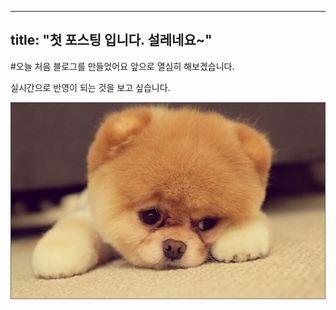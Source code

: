 ----
title: "첫 포스팅 입니다. 설레네요~"
----

#오늘 처음 블로그를 만들었어요
앞으로 열심히 해보겠습니다.

실시간으로 반영이 되는 것을 보고 싶습니다.

![다운로드](../images/2021-10-16-first/다운로드-16343890322491.jpg)
